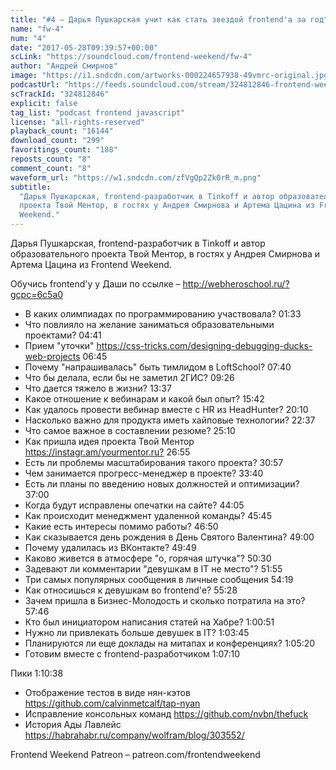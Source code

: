 ```yaml
---
title: "#4 – Дарья Пушкарская учит как стать звездой frontend'а за год"
name: "fw-4"
num: "4"
date: "2017-05-28T09:39:57+00:00"
scLink: "https://soundcloud.com/frontend-weekend/fw-4"
author: "Андрей Смирнов"
image: "https://i1.sndcdn.com/artworks-000224657938-49vmrc-original.jpg"
podcastUrl: "https://feeds.soundcloud.com/stream/324812846-frontend-weekend-fw-4.m4a"
scTrackId: "324812846"
explicit: false
tag_list: "podcast frontend javascript"
license: "all-rights-reserved"
playback_count: "16144"
download_count: "299"
favoritings_count: "188"
reposts_count: "8"
comment_count: "8"
waveform_url: "https://w1.sndcdn.com/zfVgQp2Zk0rR_m.png"
subtitle:
  "Дарья Пушкарская, frontend-разработчик в Tinkoff и автор образовательного
  проекта Твой Ментор, в гостях у Андрея Смирнова и Артема Цацина из Frontend
  Weekend."
---
```


Дарья Пушкарская, frontend-разработчик в Tinkoff и автор образовательного
проекта Твой Ментор, в гостях у Андрея Смирнова и Артема Цацина из Frontend
Weekend.

Обучись frontend'у у Даши по ссылке – <http://webheroschool.ru/?gcpc=6c5a0>

- В каких олимпиадах по программированию участвовала?
  <timecode sec="93">01:33</timecode>
- Что повлияло на желание заниматься образовательными проектами?
  <timecode sec="281">04:41</timecode>
- Прием "уточки" <https://css-tricks.com/designing-debugging-ducks-web-projects>
  <timecode sec="405">06:45</timecode>
- Почему "напрашивалась" быть тимлидом в LoftSchool?
  <timecode sec="460">07:40</timecode>
- Что бы делала, если бы не заметил 2ГИС? <timecode sec="566">09:26</timecode>
- Что дается тяжело в жизни? <timecode sec="817">13:37</timecode>
- Какое отношение к вебинарам и какой был опыт?
  <timecode sec="942">15:42</timecode>
- Как удалось провести вебинар вместе с HR из HeadHunter?
  <timecode sec="1210">20:10</timecode>
- Насколько важно для продукта иметь хайповые технологии?
  <timecode sec="1357">22:37</timecode>
- Что самое важное в составлении резюме? <timecode sec="1510">25:10</timecode>
- Как пришла идея проекта Твой Ментор <https://instagr.am/yourmentor.ru?>
  <timecode sec="1615">26:55</timecode>
- Есть ли проблемы масштабирования такого проекта?
  <timecode sec="1857">30:57</timecode>
- Чем занимается прогресс-менеджер в проекте?
  <timecode sec="2020">33:40</timecode>
- Есть ли планы по введению новых должностей и оптимизации?
  <timecode sec="2220">37:00</timecode>
- Когда будут исправлены опечатки на сайте?
  <timecode sec="2645">44:05</timecode>
- Как происходит менеджмент удаленной команды?
  <timecode sec="2745">45:45</timecode>
- Какие есть интересы помимо работы? <timecode sec="2810">46:50</timecode>
- Как сказывается день рождения в День Святого Валентина?
  <timecode sec="2940">49:00</timecode>
- Почему удалилась из ВКонтакте? <timecode sec="2989">49:49</timecode>
- Каково живется в атмосфере "о, горячая штучка"?
  <timecode sec="3030">50:30</timecode>
- Задевают ли комментарии "девушкам в IT не место"?
  <timecode sec="3115">51:55</timecode>
- Три самых популярных сообщения в личные сообщения
  <timecode sec="3259">54:19</timecode>
- Как относишься к девушкам во frontend'е? <timecode sec="3328">55:28</timecode>
- Зачем пришла в Бизнес-Молодость и сколько потратила на это?
  <timecode sec="3466">57:46</timecode>
- Кто был инициатором написания статей на Хабре?
  <timecode sec="3651">1:00:51</timecode>
- Нужно ли привлекать больше девушек в IT?
  <timecode sec="3825">1:03:45</timecode>
- Планируются ли еще доклады на митапах и конференциях?
  <timecode sec="3920">1:05:20</timecode>
- Готовим вместе с frontend-разработчиком
  <timecode sec="4030">1:07:10</timecode>

Пики <timecode sec="4238">1:10:38</timecode>

- Отображение тестов в виде нян-кэтов
  <https://github.com/calvinmetcalf/tap-nyan>
- Исправление консольных команд <https://github.com/nvbn/thefuck>
- История Ады Лавлейс <https://habrahabr.ru/company/wolfram/blog/303552/>

Frontend Weekend Patreon – patreon.com/frontendweekend
